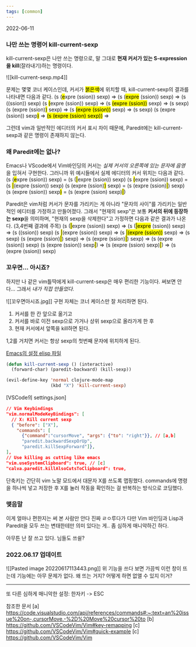 ```yaml
---
tags: [common]
---
```

2022-06-11

### 나만 쓰는 명령어 kill-current-sexp
kill-current-sexp은 나만 쓰는 명령으로, 말 그대로 **현재 커서가 있는 S-expression을 kill**(잘라내기)하는 명령이다.

![[kill-current-sexp.mp4]]

문제는 몇몇 코너 케이스인데, 커서가  <mark>붉은색</mark>에 위치할 때, kill-current-sexp의 결과를 나타내면 다음과 같다.
(s (<mark>e</mark>xpre (ssion)) sexp) => (s (<mark>expre</mark> (ssion)) sexp) => (s ((ssion)) sexp)
(s <mark>(</mark>expre (ssion)) sexp) => (s <mark>(expre (ssion))</mark> sexp) => (s sexp)
(s (expre (ssion)<mark>)</mark> sexp) => (s <mark>(expre (ssion))</mark> sexp) => (s sexp)
(s (expre (ssion)) sexp<mark>)</mark> => <mark>(s (expre (ssion) sexp))</mark> => 

그런데 vim과 일반적인 에디터의 커서 표시 차이 때문에, Paredit에는 kill-current-sexp과 같은 명령이 존재하지 않는다. 

### 왜 Paredit에는 없나?
Emacs나 VScode에서 Vim바인딩의 커서는 *실제 커서의 오른쪽에 있는 문자에 음영*을 입혀서 구현한다. 그러니까 위 예시들에서 실제 에디터의 커서 위치는 다음과 같다.
(s (<mark>e</mark>xpre (ssion)) sexp) = (s (<mark>|</mark>expre (ssion)) sexp)
(s <mark>(</mark>expre (ssion)) sexp) = (s <mark>|</mark>(expre (ssion)) sexp)
(s (expre (ssion)<mark>)</mark> sexp) = (s (expre (ssion)<mark>|</mark>) sexp)
(s (expre (ssion)) sexp<mark>)</mark> = (s (expre (ssion) sexp)<mark>|</mark>)

Paredit은 vim처럼 커서가 문자를 가리키는 게 아니라 "문자의 사이"를 가리키는 일반적인 에디터를 가정하고 만들어졌다.  그래서 "현재의 sexp"은 보통 **커서의 뒤에 등장하는 sexp**을 의미하며, "현재의 sexp을 삭제한다"고 가정하면 다음과 같은 결과가 나온다. (3,4번째 결과에 주목)
(s (<mark>|</mark>expre (ssion)) sexp) => (s (<mark>|expre</mark> (ssion)) sexp) => (s ((ssion)) sexp)
(s <mark>|</mark>(expre (ssion)) sexp) => (s <mark>|(expre (ssion))</mark> sexp) => (s sexp)
(s (expre (ssion)<mark>|</mark>) sexp) => (s (expre (ssion)<mark>|</mark>) sexp) => (s (expre (ssion)) sexp)
(s (expre (ssion)) sexp<mark>|</mark>) => (s (expre (ssion) sexp)<mark>|</mark>) => (s (expre (ssion)) sexp)

### 꼬우면... 아시죠?
하지만 나 같은 vim틀딱에게 kill-current-sexp은 매우 편리한 기능이다. 써보면 안다... 그래서 *내가 직접 만들었다.*

![[꼬우면아시죠.jpg]]
구현 자체는 코너 케이스만 잘 처리하면 된다. 
1. 커서를 한 칸 앞으로 옮기고 
2. 커서를 바로 이전 sexp으로 가거나 상위 sexp으로 올라가게 한 후 
3. 현재 커서에서 앞쪽을 kill하면 된다.

1,2를 거치면 커서는 항상 sexp의 첫번째 문자에 위치하게 된다. 

[Emacs의 설정 elisp 파일](https://github.com/KUR-creative/.emacs.d/blob/295274f7139292badeed4e22e0d100b96466ca53/config/clojure.el#L70-L74)
```lisp
(defun kill-current-sexp () (interactive)
  (forward-char) (paredit-backward) (kill-sexp))

(evil-define-key 'normal clojure-mode-map 
                 (kbd "X") 'kill-current-sexp)
```
[VSCode의 settings.json] 
```json
// Vim Keybindings
"vim.normalModeKeyBindings": [
  // X: Kill current sexp
  { "before": ["X"], 
    "commands": [
      {"command":"cursorMove", "args": {"to": "right"}}, // [a,b]
      "paredit.backwardSexpOrUp", 
      "paredit.killSexpForward"]},
],
// Use killing as cutting like emacs
"vim.useSystemClipboard": true, // [c]
"calva.paredit.killAlsoCutsToClipboard": true,
```

단축키는 간단히 vim 노말 모드에서 대문자 X를 쓰도록 맵핑했다. commands에 명령을 하나씩 넣고 저장한 후 X를 눌러 작동을 확인하는 걸 반복하는 방식으로 코딩했다.

### 맺음말
이게 얼마나 편한지는 써 본 사람만 안다 진짜 ㄹㅇ루다가
다만 Vim 바인딩과 Lisp과 Paredit을 모두 쓰는 변태한테만 의미 있다는 게.. 좀 심하게 매니악하긴 하다.

아무튼 난 잘 쓰고 있다. 님들도 쓰쉴?

### 2022.06.17 업데이트
![[Pasted image 20220617113443.png]]
위 기능을 쓰다 보면 가끔씩 이런 창이 뜨는데 기능에는 아무 문제가 없다. 왜 뜨는 거지? 어떻게 하면 없앨 수 있지 이거?

---
또 다른 심하게 매니악한 설정: 한자키 -> ESC

참조한 문서
[a] https://code.visualstudio.com/api/references/commands#:~:text=an%20issue%20on-,cursorMove,-%2D%20Move%20cursor%20to
[b] https://github.com/VSCodeVim/Vim#key-remapping
[c] https://github.com/VSCodeVim/Vim#quick-example
[c] https://github.com/VSCodeVim/Vim
